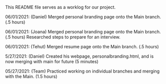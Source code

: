 This README file serves as a worklog for our project. 

06/01/2021: (Daniel) Merged personal branding page onto the Main branch.  (.5 hours)

06/01/2021: (Joana) Merged personal branding page onto the Main branch.  (.5 hours)
                    Researched steps to prepare for an interview. 

06/01/2021: (Tehut) Merged resume page onto the Main branch. (.5 hours) 
                    
5/27/2021: (Daniel) Created his webpage, personalbranding.html, and is now merging with main for future (5 minutes)

05/27/2021: (Team) Practiced working on individual branches and merging with the Main.  (1.5 hours)
